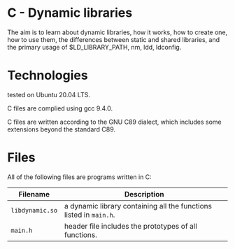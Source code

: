 # C - Dynamic libraries

The aim is to learn about dynamic libraries, how it works, how to create one, how to use them, the differences between static and shared libraries, and the primary usage of $LD_LIBRARY_PATH, nm, ldd, ldconfig.

# Technologies

tested on Ubuntu 20.04 LTS.

C files are complied using gcc 9.4.0.

C files are written according to the GNU C89 dialect, which includes some extensions beyond the standard C89.

# Files

All of the following files are programs written in C:

| Filename               | Description
| ---------------------- | -------------------------------------------------------------------------------------------------------- 
| `libdynamic.so`        | a dynamic library containing all the functions listed in `main.h`.
| `main.h`               | header file includes the prototypes of all functions.

